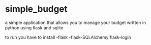 # simple_budget
a simple application that allows you to manage your budget written in python using flask and sqlite

to run you have to install 
-flask
-flask-SQLAlchemy
flask-login
